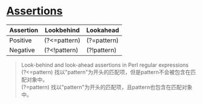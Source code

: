 # [Assertions](https://en.wikipedia.org/wiki/Regular_expression)
| Assertion |	Lookbehind | Lookahead |
| --- | --- | --- |
| Positive |	(?<=pattern) | 	(?=pattern) |
| Negative |	(?<!pattern) |	(?!pattern) |  
> Look-behind and look-ahead assertions in Perl regular expressions  
(?<=pattern) 找以"pattern"为开头的匹配项，但是pattern不会被包含在匹配对象中。  
(?=pattern)  找以"pattern"为开头的匹配项，且pattern也包含在匹配对象中。  

